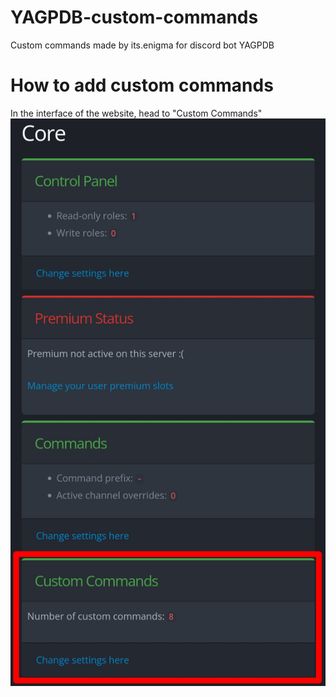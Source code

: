 # YAGPDB-custom-commands
Custom commands made by its.enigma for discord bot YAGPDB

# How to add custom commands 
In the interface of the website, head to "Custom Commands"
![pic](ignore/pic1.jpg)

